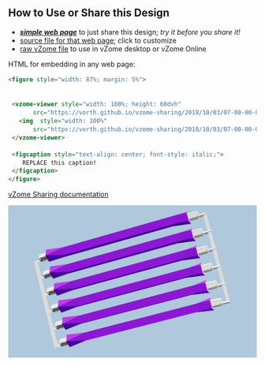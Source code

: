
## How to Use or Share this Design

 - [***simple web page***](<https://vorth.github.io/vzome-sharing/2018/10/03/07-00-00-000Z-double-supershort-purples/>) to just share this design; *try it before you share it!*
 - [source file for that web page](<https://github.com/vorth/vzome-sharing/edit/main/2018/10/03/07-00-00-000Z-double-supershort-purples/index.md>); click to customize
 - [raw vZome file](<https://raw.githubusercontent.com/vorth/vzome-sharing/main/2018/10/03/07-00-00-000Z-double-supershort-purples/double-supershort-purples.vZome>) to use in vZome desktop or vZome Online
 
 HTML for embedding in any web page:
 ```html
<figure style="width: 87%; margin: 5%">
  
  
  <vzome-viewer style="width: 100%; height: 60dvh" 
        src="https://vorth.github.io/vzome-sharing/2018/10/03/07-00-00-000Z-double-supershort-purples/double-supershort-purples.vZome" >
    <img  style="width: 100%"
        src="https://vorth.github.io/vzome-sharing/2018/10/03/07-00-00-000Z-double-supershort-purples/double-supershort-purples.png" >
  </vzome-viewer>

  <figcaption style="text-align: center; font-style: italic;">
     REPLACE this caption!
  </figcaption>
</figure>

 ```

[vZome Sharing documentation](https://vzome.github.io/vzome/sharing.html#how-it-works)

![Image](<double-supershort-purples.png>)

